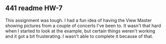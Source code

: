 ## 441 readme HW-7

This assignment was tough. I had a fun idea of having the View Master showing pictures from a couple of concerts I've been to. It wasn't that hard when I started to look at the example, but certain things weren't working and it got a bit frusterating. I wasn't able to complete it because of that. 
